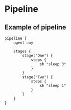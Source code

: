 # Pipeline

## Example of pipeline

```
pipeline {
    agent any
    
    stages {
        stage("One") {
            steps {
                sh "sleep 3"
            }
        }
        stage("Two") {
            steps {
                sh "sleep 1"
            }
        }
    }
}
```
